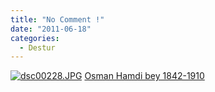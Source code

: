```yaml
---
title: "No Comment !"
date: "2011-06-18"
categories: 
  - Destur
---
```


[![dsc00228.JPG](/uploads/2011/06/dsc00228.JPG)](/uploads/2011/06/dsc00228.jpg "dsc00228.JPG") [Osman Hamdi bey 1842-1910](/uploads/2011/06/dsc00228.jpg "dsc00228.JPG")
